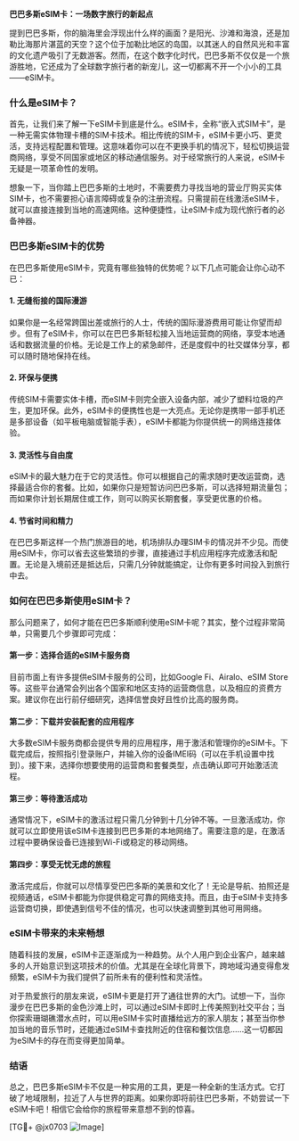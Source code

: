 **巴巴多斯eSIM卡：一场数字旅行的新起点**

提到巴巴多斯，你的脑海里会浮现出什么样的画面？是阳光、沙滩和海浪，还是加勒比海那片湛蓝的天空？这个位于加勒比地区的岛国，以其迷人的自然风光和丰富的文化遗产吸引了无数游客。然而，在这个数字化时代，巴巴多斯不仅仅是一个旅游胜地，它还成为了全球数字旅行者的新宠儿，这一切都离不开一个小小的工具——eSIM卡。

### 什么是eSIM卡？

首先，让我们来了解一下eSIM卡到底是什么。eSIM卡，全称“嵌入式SIM卡”，是一种无需实体物理卡槽的SIM卡技术。相比传统的SIM卡，eSIM卡更小巧、更灵活，支持远程配置和管理。这意味着你可以在不更换手机的情况下，轻松切换运营商网络，享受不同国家或地区的移动通信服务。对于经常旅行的人来说，eSIM卡无疑是一项革命性的发明。

想象一下，当你踏上巴巴多斯的土地时，不需要费力寻找当地的营业厅购买实体SIM卡，也不需要担心语言障碍或复杂的注册流程。只需提前在线激活eSIM卡，就可以直接连接到当地的高速网络。这种便捷性，让eSIM卡成为现代旅行者的必备神器。

### 巴巴多斯eSIM卡的优势

在巴巴多斯使用eSIM卡，究竟有哪些独特的优势呢？以下几点可能会让你心动不已：

#### 1. **无缝衔接的国际漫游**
如果你是一名经常跨国出差或旅行的人士，传统的国际漫游费用可能让你望而却步。但有了eSIM卡，你可以在巴巴多斯轻松接入当地运营商的网络，享受本地通话和数据流量的价格。无论是工作上的紧急邮件，还是度假中的社交媒体分享，都可以随时随地保持在线。

#### 2. **环保与便携**
传统SIM卡需要实体卡槽，而eSIM卡则完全嵌入设备内部，减少了塑料垃圾的产生，更加环保。此外，eSIM卡的便携性也是一大亮点。无论你是携带一部手机还是多部设备（如平板电脑或智能手表），eSIM卡都能为你提供统一的网络连接体验。

#### 3. **灵活性与自由度**
eSIM卡的最大魅力在于它的灵活性。你可以根据自己的需求随时更改运营商，选择最适合你的套餐。比如，如果你只是短暂访问巴巴多斯，可以选择短期流量包；而如果你计划长期居住或工作，则可以购买长期套餐，享受更优惠的价格。

#### 4. **节省时间和精力**
在巴巴多斯这样一个热门旅游目的地，机场排队办理SIM卡的情况并不少见。而使用eSIM卡，你可以省去这些繁琐的步骤，直接通过手机应用程序完成激活和配置。无论是入境前还是抵达后，只需几分钟就能搞定，让你有更多时间投入到旅行中去。

### 如何在巴巴多斯使用eSIM卡？

那么问题来了，如何才能在巴巴多斯顺利使用eSIM卡呢？其实，整个过程非常简单，只需要几个步骤即可完成：

#### 第一步：选择合适的eSIM卡服务商
目前市面上有许多提供eSIM卡服务的公司，比如Google Fi、Airalo、eSIM Store等。这些平台通常会列出各个国家和地区支持的运营商信息，以及相应的资费方案。建议你在出行前仔细研究，选择信誉良好且性价比高的服务商。

#### 第二步：下载并安装配套的应用程序
大多数eSIM卡服务商都会提供专用的应用程序，用于激活和管理你的eSIM卡。下载完成后，按照指引登录账户，并输入你的设备IMEI码（可以在手机设置中找到）。接下来，选择你想要使用的运营商和套餐类型，点击确认即可开始激活流程。

#### 第三步：等待激活成功
通常情况下，eSIM卡的激活过程只需几分钟到十几分钟不等。一旦激活成功，你就可以立即使用该eSIM卡连接到巴巴多斯的本地网络了。需要注意的是，在激活过程中要确保设备已连接到Wi-Fi或稳定的移动网络。

#### 第四步：享受无忧无虑的旅程
激活完成后，你就可以尽情享受巴巴多斯的美景和文化了！无论是导航、拍照还是视频通话，eSIM卡都能为你提供稳定可靠的网络支持。而且，由于eSIM卡支持多运营商切换，即使遇到信号不佳的情况，也可以快速调整到其他可用网络。

### eSIM卡带来的未来畅想

随着科技的发展，eSIM卡正逐渐成为一种趋势。从个人用户到企业客户，越来越多的人开始意识到这项技术的价值。尤其是在全球化背景下，跨地域沟通变得愈发频繁，eSIM卡为我们提供了前所未有的便利性和灵活性。

对于热爱旅行的朋友来说，eSIM卡更是打开了通往世界的大门。试想一下，当你漫步在巴巴多斯的金色沙滩上时，可以通过eSIM卡即时上传美照到社交平台；当你探索珊瑚礁潜水点时，可以用eSIM卡实时直播给远方的家人朋友；甚至当你参加当地的音乐节时，还能通过eSIM卡查找附近的住宿和餐饮信息……这一切都因为eSIM卡的存在而变得更加简单。

### 结语

总之，巴巴多斯eSIM卡不仅是一种实用的工具，更是一种全新的生活方式。它打破了地域限制，拉近了人与世界的距离。如果你即将前往巴巴多斯，不妨尝试一下eSIM卡吧！相信它会给你的旅程带来意想不到的惊喜。

[TG💪+ @jx0703 ![Image](https://github.com/user-attachments/assets/dbca1d08-cadb-493c-b0ec-ad6f7a83f270)]
